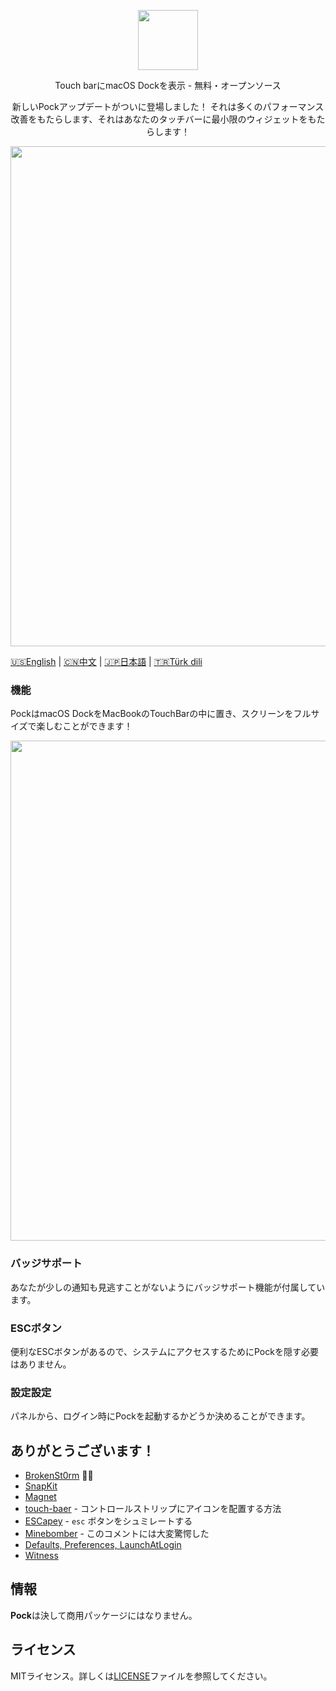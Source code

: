 <p align="center"><img src="https://pock.dev/assets/img/brand/web-icon-black.png" width="96"/></p>
<p align="center">Touch barにmacOS Dockを表示 - 無料・オープンソース</p>

<p align="center">新しいPockアップデートがついに登場しました！
それは多くのパフォーマンス改善をもたらします、それはあなたのタッチバーに最小限のウィジェットをもたらします！
</p>
<p align="center">
 <img width="800" src="https://pock.dev/assets/img/preview/pock_widgets.png"/>
</p>

[🇺🇸English](README.md) | [🇨🇳中文](README.cn.md) | [🇯🇵日本語](README.ja.md) | [🇹🇷Türk dili](README.tr.md)

### 機能

PockはmacOS DockをMacBookのTouchBarの中に置き、スクリーンをフルサイズで楽しむことができます！

<p align="center">  <img width="800" src="https://pock.dev/assets/img/preview/pock_widgets.png"/></p>

### バッジサポート

あなたが少しの通知も見逃すことがないようにバッジサポート機能が付属しています。 

### ESCボタン

便利なESCボタンがあるので、システムにアクセスするためにPockを隠す必要はありません。

### 設定設定

パネルから、ログイン時にPockを起動するかどうか決めることができます。 

## ありがとうございます！

* [BrokenSt0rm](https://twitter.com/BrokenSt0rm) 🙅‍♂️
* [SnapKit](https://github.com/SnapKit/SnapKit)
* [Magnet](https://github.com/Clipy/Magnet)
* [touch-baer](https://github.com/a2/touch-baer) - コントロールストリップにアイコンを配置する方法
* [ESCapey](https://github.com/brianmichel/ESCapey) - `esc` ボタンをシュミレートする
* [Minebomber](https://stackoverflow.com/a/36115210) - このコメントには大変驚愕した
* [Defaults, Preferences, LaunchAtLogin](https://github.com/sindresorhus/)
* [Witness](https://github.com/njdehoog/Witness)

## 情報

**Pock**は決して商用パッケージにはなりません。

## ライセンス

MITライセンス。詳しくは[LICENSE](LICENSE)ファイルを参照してください。
